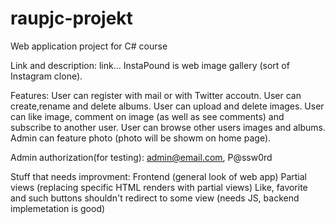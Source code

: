 # raupjc-projekt
Web application project for C# course

Link and description:
link...
InstaPound is web image gallery (sort of Instagram clone).

Features:
User can register with mail or with Twitter accoutn.
User can create,rename and delete albums.
User can upload and delete images.
User can like image, comment on image (as well as see comments) and subscribe to another user.
User can browse other users images and albums.
Admin can feature photo (photo will be showm on home page).

Admin authorization(for testing):
admin@email.com, P@ssw0rd

Stuff that needs improvment:
Frontend (general look of web app)
Partial views (replacing specific HTML renders with partial views)
Like, favorite and such buttons shouldn't redirect to some view (needs JS, backend implemetation is good)

